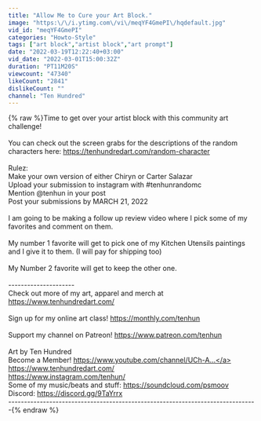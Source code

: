 ```yaml
---
title: "Allow Me to Cure your Art Block."
image: "https:\/\/i.ytimg.com\/vi\/meqYF4GmePI\/hqdefault.jpg"
vid_id: "meqYF4GmePI"
categories: "Howto-Style"
tags: ["art block","artist block","art prompt"]
date: "2022-03-19T12:22:40+03:00"
vid_date: "2022-03-01T15:00:32Z"
duration: "PT11M20S"
viewcount: "47340"
likeCount: "2841"
dislikeCount: ""
channel: "Ten Hundred"
---
```

{% raw %}Time to get over your artist block with this community art challenge!<br /><br />You can check out the screen grabs for the descriptions of the random characters here: <a rel="nofollow" target="blank" href="https://tenhundredart.com/random-character">https://tenhundredart.com/random-character</a><br /><br />Rulez:<br />Make your own version of either Chiryn or Carter Salazar<br />Upload your submission to instagram with #tenhunrandomc<br />Mention @tenhun in your post<br />Post your submissions by MARCH 21, 2022<br /><br />I am going to be making a follow up review video where I pick some of my favorites and comment on them.<br /><br />My number 1 favorite will get to pick one of my Kitchen Utensils paintings and I give it to them. (I will pay for shipping too)<br /><br />My Number 2 favorite will get to keep the other one.<br /><br />---------------------<br />Check out more of my art, apparel and merch at <a rel="nofollow" target="blank" href="https://www.tenhundredart.com/">https://www.tenhundredart.com/</a><br /><br />Sign up for my online art class! <a rel="nofollow" target="blank" href="https://monthly.com/tenhun">https://monthly.com/tenhun</a><br /><br />Support my channel on Patreon!  <a rel="nofollow" target="blank" href="https://www.patreon.com/tenhun">https://www.patreon.com/tenhun</a><br /><br />Art by Ten Hundred<br />Become a Member! <a rel="nofollow" target="blank" href="https://www.youtube.com/channel/UCh-A...">https://www.youtube.com/channel/UCh-A...</a><br /><a rel="nofollow" target="blank" href="https://www.tenhundredart.com/">https://www.tenhundredart.com/</a><br /><a rel="nofollow" target="blank" href="https://www.instagram.com/tenhun/">https://www.instagram.com/tenhun/</a><br />Some of my music/beats and stuff: <a rel="nofollow" target="blank" href="https://soundcloud.com/psmoov">https://soundcloud.com/psmoov</a><br />Discord: <a rel="nofollow" target="blank" href="https://discord.gg/9TaYrrx">https://discord.gg/9TaYrrx</a><br />-------------------------------------------------------------------------------{% endraw %}
